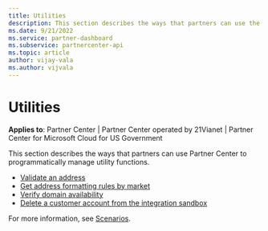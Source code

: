```yaml
---
title: Utilities
description: This section describes the ways that partners can use the Partner Center to programmatically manage utility functions.
ms.date: 9/21/2022
ms.service: partner-dashboard
ms.subservice: partnercenter-api
ms.topic: article
author: vijay-vala
ms.author: vijvala
---
```


# Utilities

**Applies to**: Partner Center | Partner Center operated by 21Vianet |  Partner Center for Microsoft Cloud for US Government

This section describes the ways that partners can use Partner Center to programmatically manage utility functions.

- [Validate an address](validate-an-address.md)
- [Get address formatting rules by market](get-market-specific-validation-data.md)
- [Verify domain availability](verify-domain-availability.md)
- [Delete a customer account from the integration sandbox](delete-a-customer-account-from-the-integration-sandbox.md)

For more information, see [Scenarios](scenarios.md).